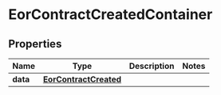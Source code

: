 

# EorContractCreatedContainer


## Properties

| Name | Type | Description | Notes |
|------------ | ------------- | ------------- | -------------|
|**data** | [**EorContractCreated**](EorContractCreated.md) |  |  |



